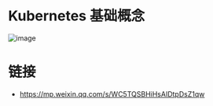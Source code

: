 # Kubernetes 基础概念

![image](https://user-images.githubusercontent.com/5803001/50947031-4cc4c980-14d7-11e9-8bb4-5da3b9da1dea.png)

# 链接

- https://mp.weixin.qq.com/s/WC5TQSBHiHsAIDtpDsZ1qw
